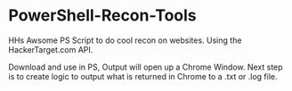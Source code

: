 # PowerShell-Recon-Tools
HHs Awsome PS Script to do cool recon on websites. Using the HackerTarget.com API.

Download and use in PS, Output will open up a Chrome Window. Next step is to create logic to output what is returned in Chrome to a .txt or .log file.

